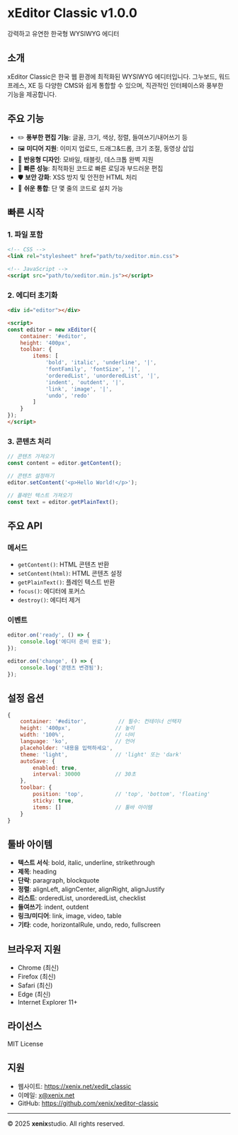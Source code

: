 # xEditor Classic v1.0.0

강력하고 유연한 한국형 WYSIWYG 에디터

## 소개

xEditor Classic은 한국 웹 환경에 최적화된 WYSIWYG 에디터입니다. 그누보드, 워드프레스, XE 등 다양한 CMS와 쉽게 통합할 수 있으며, 직관적인 인터페이스와 풍부한 기능을 제공합니다.

## 주요 기능

- ✏️ **풍부한 편집 기능**: 글꼴, 크기, 색상, 정렬, 들여쓰기/내어쓰기 등
- 🖼️ **미디어 지원**: 이미지 업로드, 드래그&드롭, 크기 조절, 동영상 삽입
- 📱 **반응형 디자인**: 모바일, 태블릿, 데스크톱 완벽 지원
- 🚀 **빠른 성능**: 최적화된 코드로 빠른 로딩과 부드러운 편집
- 🛡️ **보안 강화**: XSS 방지 및 안전한 HTML 처리
- 🔧 **쉬운 통합**: 단 몇 줄의 코드로 설치 가능

## 빠른 시작

### 1. 파일 포함

```html
<!-- CSS -->
<link rel="stylesheet" href="path/to/xeditor.min.css">

<!-- JavaScript -->
<script src="path/to/xeditor.min.js"></script>
```

### 2. 에디터 초기화

```html
<div id="editor"></div>

<script>
const editor = new xEditor({
    container: '#editor',
    height: '400px',
    toolbar: {
        items: [
            'bold', 'italic', 'underline', '|',
            'fontFamily', 'fontSize', '|',
            'orderedList', 'unorderedList', '|',
            'indent', 'outdent', '|',
            'link', 'image', '|',
            'undo', 'redo'
        ]
    }
});
</script>
```

### 3. 콘텐츠 처리

```javascript
// 콘텐츠 가져오기
const content = editor.getContent();

// 콘텐츠 설정하기
editor.setContent('<p>Hello World!</p>');

// 플레인 텍스트 가져오기
const text = editor.getPlainText();
```

## 주요 API

### 메서드

- `getContent()`: HTML 콘텐츠 반환
- `setContent(html)`: HTML 콘텐츠 설정
- `getPlainText()`: 플레인 텍스트 반환
- `focus()`: 에디터에 포커스
- `destroy()`: 에디터 제거

### 이벤트

```javascript
editor.on('ready', () => {
    console.log('에디터 준비 완료');
});

editor.on('change', () => {
    console.log('콘텐츠 변경됨');
});
```

## 설정 옵션

```javascript
{
    container: '#editor',          // 필수: 컨테이너 선택자
    height: '400px',              // 높이
    width: '100%',                // 너비
    language: 'ko',               // 언어
    placeholder: '내용을 입력하세요',
    theme: 'light',               // 'light' 또는 'dark'
    autoSave: {
        enabled: true,
        interval: 30000           // 30초
    },
    toolbar: {
        position: 'top',          // 'top', 'bottom', 'floating'
        sticky: true,
        items: []                 // 툴바 아이템
    }
}
```

## 툴바 아이템

- **텍스트 서식**: bold, italic, underline, strikethrough
- **제목**: heading
- **단락**: paragraph, blockquote
- **정렬**: alignLeft, alignCenter, alignRight, alignJustify
- **리스트**: orderedList, unorderedList, checklist
- **들여쓰기**: indent, outdent
- **링크/미디어**: link, image, video, table
- **기타**: code, horizontalRule, undo, redo, fullscreen

## 브라우저 지원

- Chrome (최신)
- Firefox (최신)
- Safari (최신)
- Edge (최신)
- Internet Explorer 11+

## 라이선스

MIT License

## 지원

- 웹사이트: https://xenix.net/xedit_classic
- 이메일: x@xenix.net
- GitHub: https://github.com/xenix/xeditor-classic

---

© 2025 **xenix**studio. All rights reserved.